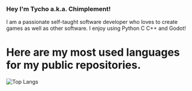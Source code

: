 ### Hey I'm Tycho a.k.a. Chimplement!

I am a passionate self-taught software developer who loves to create games as well as other software.
I enjoy using Python C C++ and Godot!

# Here are my most used languages for my public repositories.
![Top Langs](https://github-readme-stats.vercel.app/api/top-langs/?username=chimplement&layout=compact&theme=dracula&bg_color=00000000&border_color=00000000&hide_title=true&size_weight=0.5&count_weight=0.5)
